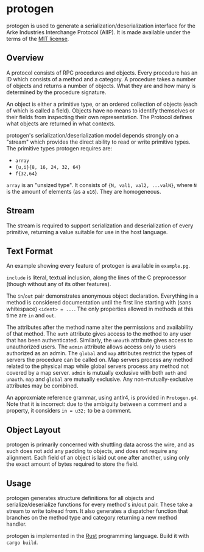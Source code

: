 protogen
========

protogen is used to generate a serialization/deserialization interface for the
Arke Industries Interchange Protocol (AIIP). It is made available under the
terms of the [MIT license](LICENSE).

Overview
--------

A protocol consists of RPC procedures and objects. Every procedure has an ID
which consists of a method and a category. A procedure takes a number of
objects and returns a number of objects. What they are and how many is
determined by the procedure signature.

An object is either a primitive type, or an ordered collection of objects
(each of which is called a field).  Objects have no means to identify
themselves or their fields from inspecting their own representation. The
Protocol defines what objects are returned in what contexts.

protogen's serialization/deserialization model depends strongly on a "stream"
which provides the direct ability to read or write primitive types. The
primitive types protogen requires are:

- `array`
- `{u,i}{8, 16, 24, 32, 64}`
- `f{32,64}`

`array` is an "unsized type". It consists of `{N, val1, val2, ...valN}`, where
`N` is the amount of elements (as a `u16`). They are homogeneous.

Stream
------

The stream is required to support serialization and deserialization of every
primitive, returning a value suitable for use in the host language.

Text Format
-----------

An example showing every feature of protogen is available in `example.pg`.

`include` is literal, textual inclusion, along the lines of the C preprocessor
(though without any of its other features).

The `in`/`out` pair demonstrates anonymous object declaration. Everything in a
method is considered documentation until the first line starting with (sans
whitespace) `<ident> = ...`. The only properties allowed in methods at this
time are `in` and `out`.

The attributes after the method name alter the permissions and availability of
that method. The `auth` attribute gives access to the method to any user that
has been authenticated. Similarly, the `unauth` attribute gives access to
unauthorized users. The `admin` attribute allows access only to users authorized
as an admin. The `global` and `map` attributes restrict the types of servers the
procedure can be called on. Map servers process any method related to the
physical map while global servers process any method not covered by a map
server. `admin` is mutually exclusive with both `auth` and `unauth`. `map` and
`global` are mutually exclusive. Any non-mutually-exclusive attributes may be
combined.

An approxmiate reference grammar, using antlr4, is provided in `Protogen.g4`.
Note that it is incorrect: due to the ambiguity between a comment and a
property, it considers `in = u32;` to be a comment.

Object Layout
-------------

protogen is primarily concerned with shuttling data across the wire, and as
such does not add any padding to objects, and does not require any alignment.
Each field of an object is laid out one after another, using only the exact
amount of bytes required to store the field.

Usage
-----

protogen generates structure definitions for all objects and
serialize/deserialize functions for every method's in/out pair. These take a
stream to write to/read from. It also generates a dispatcher function that
branches on the method type and category returning a new method handler.

protogen is implemented in the [Rust](http://rust-lang.org/) programming
language. Build it with `cargo build`.
